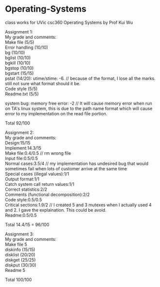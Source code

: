# Operating-Systems
class works for UVic csc360 Operating Systems by Prof Kui Wu

Assignment 1:<br>
My grade and comments:<br>
Make file (5/5)<br>
Error handling (10/10)<br>
bg (10/10)<br>
bglist (10/10)<br>
bgkill (10/10)<br>
bgstop (10/10)<br>
bgstart (15/15)<br>
pstat (14/20): utime/stime: -6. // because of the format, I lose all the marks. still not sure what format should it be.<br>
Code style (5/5)<br>
Readme.txt (5/5)<br>

system bug: memory free error: -2 // It will cause memory error when run on TA's linux system, this is due to the path name format which will cause error to my implementation on the read file portion.

Total 92/100

Assignment 2:<br>
My grade and comments:<br>
Design:15/15<br>
Implement:14.3/15<br>
Make file:0.4/0.5 // rm wrong file<br>
Input file:0.5/0.5<br>
Normal cases:3.5/4 // my implementation has undesired bug that would sometimes fail when lots of customer arrive at the same time<br>
Special cases (illegal values):1/1<br>
Output format:1/1<br>
Catch system call return values:1/1<br>
Correct statistics:2/2<br>
Comments (functional decomposition):2/2<br>
Code style:0.5/0.5<br>
Critical sections:1.9/2 // I created 5 and 3 mutexes when I actually used 4 and 2. I gave the explaination. This could be avoid.<br>
Readme:0.5/0.5<br>

Total 14.4/15 = 96/100

Assignment 3:<br>
My grade and comments:<br>
Make file 5 <br>
diskinfo (15/15) <br>
disklist (20/20)<br>
diskget (25/25) <br>
diskput (30/30) <br>
Readme 5 <br>

Total 100/100


